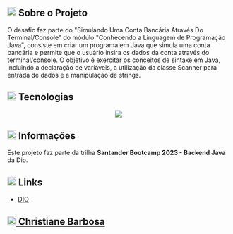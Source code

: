 <h2><img width="20px" src="https://github.com/christianebs/christianebs/assets/108686840/45469bba-2011-45d3-8d45-d03d56753e32"> Sobre o Projeto </h2>

O desafio faz parte do "Simulando Uma Conta Bancária Através Do Terminal/Console" do módulo "Conhecendo a Linguagem de Programação Java", consiste em criar um programa em Java que simula uma conta bancária e permite que o usuário insira os dados da conta através do terminal/console. O objetivo é exercitar os conceitos de sintaxe em Java, incluindo a declaração de variáveis, a utilização da classe Scanner para entrada de dados e a manipulação de strings.

<h2><img width="20px" src="https://github.com/christianebs/christianebs/assets/108686840/c3873651-a26c-4982-8a1f-61306770030e"> Tecnologias </h2>

<p align="center">
  <img src="https://img.shields.io/badge/java-0D1117?style=for-the-badge&logo=openjdk&logoColor=CC6699">
</p>

<h2><img width="20px" src="https://github.com/christianebs/christianebs/assets/108686840/5c7bf7c9-1183-43a0-9b86-49812dad39fc"> Informações </h2>

Este projeto faz parte da trilha **Santander Bootcamp 2023 - Backend Java** da Dio.

<h2><img width="20px" src="https://github.com/christianebs/christianebs/assets/108686840/a2e28590-7b92-43d6-bc0c-8f7461b1914c"> Links </h2>

- [DIO](https://www.dio.me/)

<h2><a href="https://christianebs.github.io/curriculo/"><img width="20px" src="https://github.com/christianebs/christianebs/assets/108686840/cc4e82ab-f1fc-436a-b3d2-89d5bdb11f32"> Christiane Barbosa </a></h2>